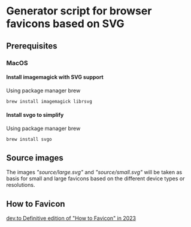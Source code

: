 # Generator script for browser favicons based on SVG

## Prerequisites

### MacOS

#### Install imagemagick with SVG support

Using package manager brew

```bash
brew install imagemagick librsvg
```

#### Install svgo to simplify

Using package manager brew

```bash
brew install svgo
```

## Source images

The images _"source/large.svg"_ and _"source/small.svg"_ will be taken as basis for small and large favicons based on the different device types or resolutions.

## How to Favicon

[dev.to Definitive edition of "How to Favicon" in 2023](https://dev.to/masakudamatsu/favicon-nightmare-how-to-maintain-sanity-3al7)
